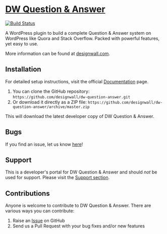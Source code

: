 # [DW Question & Answer](https://www.designwall.com/wordpress/plugins/dw-question-answer/) #
[![Build Status](https://secure.travis-ci.org/designwall/dw-question-answer.png?branch=master)](https://travis-ci.org/designwall/dw-question-answer)

A WordPress plugin to build a complete Question & Answer system on WordPress like Quora and Stack Overflow. Packed with powerful features, yet easy to use.

More information can be found at [designwall.com](https://www.designwall.com/wordpress/plugins/dw-question-answer/).

## Installation ##

For detailed setup instructions, visit the official [Documentation](https://www.designwall.com/guide/dw-question-answer-plugin/) page.

1. You can clone the GitHub repository: `https://github.com/designwall/dw-question-answer.git`
2. Or download it directly as a ZIP file: `https://github.com/designwall/dw-question-answer/archive/master.zip`

This will download the latest developer copy of DW Question & Answer.

## Bugs ##
If you find an issue, let us know [here](https://github.com/designwall/dw-question-answer/issues?state=open)!

## Support ##
This is a developer's portal for DW Question & Answer and should _not_ be used for support. Please visit the [Support section](https://www.designwall.com/question/).

## Contributions ##
Anyone is welcome to contribute to DW Question & Answer. There are various ways you can contribute:

1. Raise an [Issue](https://github.com/designwall/dw-question-answer/issues) on GitHub
2. Send us a Pull Request with your bug fixes and/or new features 
